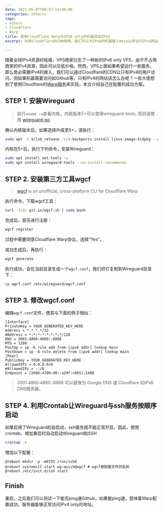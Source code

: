 ```yaml
---
date: 2021-05-07T00:57:54+08:00
categories: otherss
tags:
- others
- Cloudflare
- Warp
title: 使用Cloudflare Warp为IPv6 only的机器添加IPv4
excerpt: 利用Cloudflare的CDN网络，我们可以为IPv6的机器接入Warp从而访问IPv4网站。

---
```

随着全球IPv4资源的枯竭，VPS商家衍生了一种新的IPv6 only VPS，由于不占用商家的IPv4资源，因此可以压低价格。然而，VPS上面如果希望运行一些服务，那么势必需要IPv4的接入，我们可以通过Cloudflare的CDN让只有IPv4的用户访问，但如果机器需要访问如Github等，只有IPv4的网站该怎么办呢？一些大佬想到了使用Cloudflare的[Warp服务](https://1.1.1.1/)来实现，本文介绍自己在配置的成功方案。

## STEP 1. 安装Wireguard

> 执行`uname -a`查看内核，内核版本5+可以使用wireguard-tools, 否则请使用 [wireguard-go](https://github.com/WireGuard/wireguard-go)

确认内核版本后，如果选择升级至5+，请执行：

```bash
sudo apt -t $(lsb_release -sc)-backports install linux-image-$(dpkg --print-architecture) linux-headers-$(dpkg --print-architecture) --install-recommends -y
```

内核在5+后，执行下列命令，安装Wireguard：

```bash
sudo apt install net-tools -y
sudo apt install wireguard-tools --no-install-recommends
```

## STEP 2. 安装第三方工具wgcf

> [wgcf](https://github.com/ViRb3/wgcf) is an unofficial, cross-platform CLI for Cloudflare Warp

执行命令，下载wgcf工具：

```bash
curl -fsSL git.io/wgcf.sh | sudo bash
```

完成后，首先进行注册：

```bash
wgcf register
```

过程中需要同意Cloudflare Warp协议，选择“Yes”，

成功生成后，再执行：

```bash
wgcf generate
```

执行成功，会在当前目录生成一个`wgcf.conf`，我们将它复制到Wireguard目录下：

```bash
cp wgcf.conf /etc/wireguard/wgcf.conf
```

## STEP 3. 修改wgcf.conf

编辑`wgcf.conf`文件，使其与下面的例子相似：

```
[Interface]
PrivateKey = YOUR_GENERATED_KEY_HERE
Address = *.*.*.*/32
#Address = *:*:*:*:*:*:*:*/128
DNS = 2001:4860:4860::8888
MTU = 1280
PostUp = ip -6 rule add from [ipv6 addr] lookup main
PostDown = ip -6 rule delete from [ipv6 addr] lookup main
[Peer]
PublicKey = YOUR_GENERATED_KEY_HERE
AllowedIPs = 0.0.0.0/0
#AllowedIPs = ::/0
Endpoint = [2606:4700:d0::a29f:c001]:2408
```

> 2001:4860:4860::8888 可以替换为 Google DNS 或 Cloudflare 的IPv6 DNS服务器。

## STEP 4. 利用Crontab让Wireguard与ssh服务按顺序启动

如果启用了Wireguard的自启动，ssh服务就不能正常开启，因此，使用crontab，增加重启时自动启动Wireguard和SSH

```bash
crontab -e
```

增加以下配置：

```
@reboot mkdir -p -m0755 /run/sshd
@reboot systemctl start wg-quick@wgcf # wgcf是配置文件的名称
@reboot /etc/init.d/ssh start
```

## Finish

重启，之后我们可以测试一下能否ping通Github，如果能ping通，意味着Warp配置成功，服务器能够正常访问IPv4 only的地址。